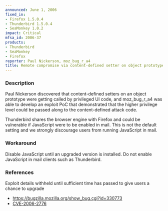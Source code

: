 ```yaml
---
announced: June 1, 2006
fixed_in:
- Firefox 1.5.0.4
- Thunderbird 1.5.0.4
- SeaMonkey 1.0.2
impact: Critical
mfsa_id: 2006-37
products:
- Thunderbird
- SeaMonkey
- Firefox
reporter: Paul Nickerson, moz_bug_r_a4
title: Remote compromise via content-defined setter on object prototypes
---
```


<h3>Description</h3>

<p>Paul Nickerson discovered that content-defined setters on an object prototype were
getting called by privileged UI code, and moz_bug_r_a4 was able to develop an
exploit PoC that demonstrated that the higher privilege level could be passed
along to the content-defined attack code.</p>

<p class="note">Thunderbird shares the browser engine with Firefox
and could be vulnerable if JavaScript were to be enabled in mail. This is not
the default setting and we strongly discourage users from running
JavaScript in mail.</p>

<h3>Workaround</h3>

<p>Disable JavaScript until an upgraded version is installed. Do not enable
JavaScript in mail clients such as Thunderbird.</p>

<h3>References</h3>

<p>Exploit details withheld until sufficient time has passed to give
users a chance to upgrade</p>

<ul>
<li><a href="https://bugzilla.mozilla.org/show_bug.cgi?id=330773">
https://bugzilla.mozilla.org/show_bug.cgi?id=330773</a></li>
<li>
<a class="ex-ref" href="http://www.cve.mitre.org/cgi-bin/cvename.cgi?name=CVE-2006-2776">CVE-2006-2776</a></li>
</ul>



